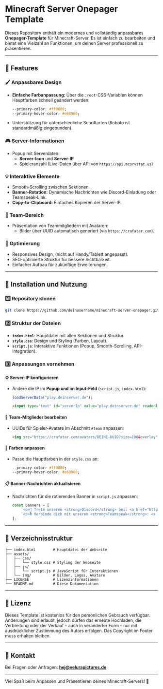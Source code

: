 # Minecraft Server Onepager Template

Dieses Repository enthält ein modernes und vollständig anpassbares **Onepager-Template** für Minecraft-Server. Es ist einfach zu bearbeiten und bietet eine Vielzahl an Funktionen, um deinen Server professionell zu präsentieren.

---

## 🌟 Features

### 🖌️ **Anpassbares Design**
- **Einfache Farbanpassung:** Über die `:root`-CSS-Variablen können Hauptfarben schnell geändert werden:
  ```css
  --primary-color: #ff9800;
  --primary-hover-color: #e68900;
  ```
- Unterstützung für unterschiedliche Schriftarten (Roboto ist standardmäßig eingebunden).

### 🎮 **Server-Informationen**
- Popup mit Serverdaten:
  - **Server-Icon** und **Server-IP**
  - Spieleranzahl (Live-Daten über API von `https://api.mcsrvstat.us`)

### 💡 **Interaktive Elemente**
- Smooth-Scrolling zwischen Sektionen.
- **Banner-Rotation:** Dynamische Nachrichten wie Discord-Einladung oder Teamspeak-Link.
- **Copy-to-Clipboard:** Einfaches Kopieren der Server-IP.

### 👥 **Team-Bereich**
- Präsentation von Teammitgliedern mit Avataren:
  - Bilder über UUID automatisch generiert (via `https://crafatar.com`).

### 🔧 **Optimierung**
- Responsives Design, (nicht auf Handy/Tablett angepasst).
- SEO-optimierte Struktur für bessere Sichtbarkeit.
- Einfacher Aufbau für zukünftige Erweiterungen.

---

## 🚀 Installation und Nutzung

### 1️⃣ **Repository klonen**
```bash
git clone https://github.com/deinusername/minecraft-server-onepager.git
```

### 2️⃣ **Struktur der Dateien**
- **`index.html`**: Hauptdatei mit allen Sektionen und Struktur.
- **`style.css`**: Design und Styling (Farben, Layout).
- **`script.js`**: Interaktive Funktionen (Popup, Smooth-Scrolling, API-Integration).

### 3️⃣ **Anpassungen vornehmen**

#### ⚙️ **Server-IP konfigurieren**
- Ändere die IP im **Popup und im Input-Feld** (`script.js`, `index.html`):
  ```javascript
  loadServerData("play.deinserver.de");
  ```
  ```html
  <input type="text" id="serverIp" value="play.deinserver.de" readonly class="server-ip-input" />
  ```

#### 👥 **Team-Mitglieder bearbeiten**
- UUIDs für Spieler-Avatare im Abschnitt `#team` anpassen:
  ```html
  <img src="https://crafatar.com/avatars/DEINE-UUID?size=100&overlay" alt="Spieler Kopf" />
  ```

#### 🎨 **Farben anpassen**
- Passe die Hauptfarben in der `style.css` an:
  ```css
  --primary-color: #ff9800;
  --primary-hover-color: #e68900;
  ```

#### 📋 **Banner-Nachrichten aktualisieren**
- Nachrichten für die rotierenden Banner in `script.js` anpassen:
  ```javascript
  const banners = [
      `<p>📢 Trete unserem <strong>Discord</strong> bei: <a href="https://discord.gg/link">Klick mich!</a></p>`,
      `<p>🎙️ Verbinde dich mit unserem <strong>Teamspeak</strong>: <a href="ts3server://deineTSip">Klick mich!</a></p>`
  ];
  ```

---

## 📂 Verzeichnisstruktur
```
├── index.html        # Hauptdatei der Webseite
├── assets/
│   ├── css/
│   │   └── style.css # Styling der Webseite
│   ├── js/
│   │   └── script.js # JavaScript für Interaktionen
│   └── img/          # Bilder, Logos, Avatare
├── LICENSE           # Lizenzinformationen
└── README.md         # Diese Dokumentation
```

---

## 📜 Lizenz
Dieses Template ist kostenlos für den persönlichen Gebrauch verfügbar. Änderungen sind erlaubt, jedoch dürfen das erneute Hochladen, die Verbreitung oder der Verkauf – auch in veränderter Form – nur mit ausdrücklicher Zustimmung des Autors erfolgen. Das Copyright im Footer muss erhalten bleiben.

---

## 📧 Kontakt
Bei Fragen oder Anfragen: **hej@velurapictures.de**

---

Viel Spaß beim Anpassen und Präsentieren deines Minecraft-Servers! 🚀
